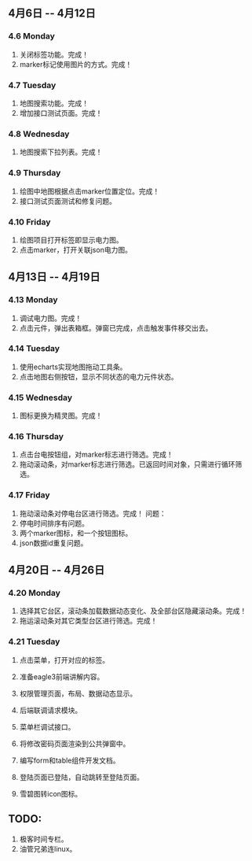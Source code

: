## 4月6日 -- 4月12日

### 4.6 Monday
1. 关闭标签功能。完成！
2. marker标记使用图片的方式。完成！

### 4.7 Tuesday
1. 地图搜索功能。完成！
2. 增加接口测试页面。完成！

### 4.8 Wednesday
1. 地图搜索下拉列表。完成！

### 4.9 Thursday
1. 绘图中地图根据点击marker位置定位。完成！
2. 接口测试页面测试和修复问题。

### 4.10 Friday
1. 绘图项目打开标签即显示电力图。
2. 点击marker，打开关联json电力图。

## 4月13日 -- 4月19日

### 4.13 Monday
1. 调试电力图。完成！
2. 点击元件，弹出表箱框。弹窗已完成，点击触发事件移交出去。

### 4.14 Tuesday
1. 使用echarts实现地图拖动工具条。
2. 点击地图右侧按钮，显示不同状态的电力元件状态。

### 4.15 Wednesday
1. 图标更换为精灵图。完成！

### 4.16 Thursday
1. 点击台电按钮组，对marker标志进行筛选。完成！
2. 拖动滚动条，对marker标志进行筛选。已返回时间对象，只需进行循环筛选。

### 4.17 Friday
1. 拖动滚动条对停电台区进行筛选。完成！
问题：
1. 停电时间排序有问题。
2. 两个marker图标，和一个按钮图标。
3. json数据id重复问题。

## 4月20日 -- 4月26日

### 4.20 Monday
1. 选择其它台区，滚动条加载数据动态变化、及全部台区隐藏滚动条。完成！
2. 拖运滚动条对其它类型台区进行筛选。完成！

### 4.21 Tuesday
1. 点击菜单，打开对应的标签。
2. 准备eagle3前端讲解内容。


1. 权限管理页面，布局、数据动态显示。
1. 后端联调请求模块。
1. 菜单栏调试接口。
1. 将修改密码页面渲染到公共弹窗中。
1. 编写form和table组件开发文档。
1. 登陆页面已登陆，自动跳转至登陆页面。
1. 雪碧图转icon图标。

## TODO:
1. 极客时间专栏。
2. 油管兄弟连linux。
